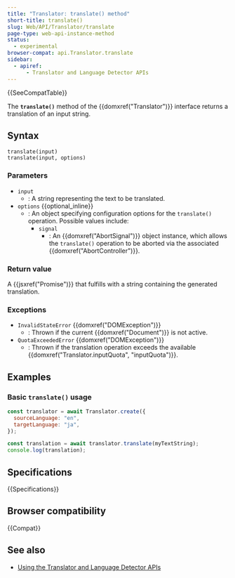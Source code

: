 ```yaml
---
title: "Translator: translate() method"
short-title: translate()
slug: Web/API/Translator/translate
page-type: web-api-instance-method
status:
  - experimental
browser-compat: api.Translator.translate
sidebar:
  - apiref:
      - Translator and Language Detector APIs
---
```


{{SeeCompatTable}}

The **`translate()`** method of the {{domxref("Translator")}} interface returns a translation of an input string.

## Syntax

```js-nolint
translate(input)
translate(input, options)
```

### Parameters

- `input`
  - : A string representing the text to be translated.
- `options` {{optional_inline}}
  - : An object specifying configuration options for the `translate()` operation. Possible values include:
    - `signal`
      - : An {{domxref("AbortSignal")}} object instance, which allows the `translate()` operation to be aborted via the associated {{domxref("AbortController")}}.

### Return value

A {{jsxref("Promise")}} that fulfills with a string containing the generated translation.

### Exceptions

- `InvalidStateError` {{domxref("DOMException")}}
  - : Thrown if the current {{domxref("Document")}} is not active.
- `QuotaExceededError` {{domxref("DOMException")}}
  - : Thrown if the translation operation exceeds the available {{domxref("Translator.inputQuota", "inputQuota")}}.

## Examples

### Basic `translate()` usage

```js
const translator = await Translator.create({
  sourceLanguage: "en",
  targetLanguage: "ja",
});

const translation = await translator.translate(myTextString);
console.log(translation);
```

## Specifications

{{Specifications}}

## Browser compatibility

{{Compat}}

## See also

- [Using the Translator and Language Detector APIs](/en-US/docs/Web/API/Translator_and_Language_Detector_APIs/Using)
